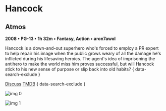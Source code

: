 # Hancock

## Atmos

**2008 • PG-13 • 1h 32m • Fantasy, Action • aron7awol**

Hancock is a down-and-out superhero who's forced to employ a PR expert to help repair his image when the public grows weary of all the damage he's inflicted during his lifesaving heroics. The agent's idea of imprisoning the antihero to make the world miss him proves successful, but will Hancock stick to his new sense of purpose or slip back into old habits?
{ data-search-exclude }

[Discuss](https://www.avsforum.com/threads/bass-eq-for-filtered-movies.2995212/post-57033464)  [TMDB](https://www.themoviedb.org/movie/8960)
{ data-search-exclude }

![img 0](https://i.imgur.com/54biqlj.jpg)

![img 1](https://i.imgur.com/HRG7ubK.jpg)

